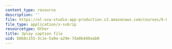 ```yaml
---
content_type: resource
description: ''
file: https://ol-ocw-studio-app-production.s3.amazonaws.com/courses/6-00sc-introduction-to-computer-science-and-programming-spring-2011/b0b8c1553c1e5a9aa29e7da0b446eab0_QnAUd-em3E.vtt
file_type: application/x-subrip
resourcetype: Other
title: 3play caption file
uid: b0b8c155-3c1e-5a9a-a29e-7da0b446eab0
---
```

